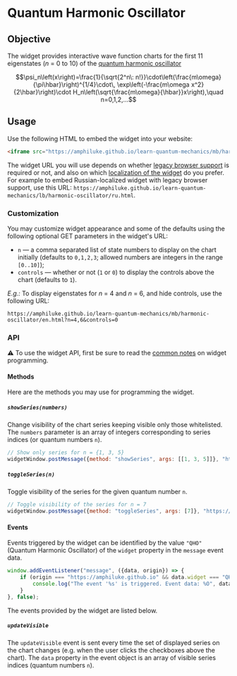 # Quantum Harmonic Oscillator

## Objective

The widget provides interactive wave function charts for the first 11 eigenstates (*n* = 0 to 10) of the [quantum harmonic oscillator](https://en.wikipedia.org/wiki/Quantum_harmonic_oscillator)

$$\psi_n\left(x\right)=\frac{1}{\sqrt{2^n\: n!}}\cdot\left(\frac{m\omega}{\pi\hbar}\right)^{1/4}\cdot\, \exp\left(-\frac{m\omega x^2}{2\hbar}\right)\cdot H_n\left(\sqrt{\frac{m\omega}{\hbar}}x\right),\quad n=0,1,2,...$$

## Usage

Use the following HTML to embed the widget into your website:

```html
<iframe src="https://amphiluke.github.io/learn-quantum-mechanics/mb/harmonic-oscillator/en.html" width="430" height="365" scrolling="no" frameborder="0"></iframe>
```

The widget URL you will use depends on whether [legacy browser support](../../README.md#browser-compatibility) is required or not, and also on which [localization of the widget](../../README.md#widget-localization) do you prefer. For example to embed Russian-localized widget with legacy browser support, use this URL: `https://amphiluke.github.io/learn-quantum-mechanics/lb/harmonic-oscillator/ru.html`.

### Customization

You may customize widget appearance and some of the defaults using the following optional GET parameters in the widget's URL:

* `n` — a comma separated list of state numbers to display on the chart initially (defaults to `0,1,2,3`; allowed numbers are integers in the range `[0..10]`);
* `controls` — whether or not (`1` or `0`) to display the controls above the chart (defaults to `1`).

*E.g.:* To display eigenstates for *n* = 4 and *n* = 6, and hide controls, use the following URL:
```
https://amphiluke.github.io/learn-quantum-mechanics/mb/harmonic-oscillator/en.html?n=4,6&controls=0
```

### API

:warning: To use the widget API, first be sure to read the [common notes](../../README.md#widget-apis) on widget programming.

#### Methods

Here are the methods you may use for programming the widget.

##### `showSeries(numbers)`

Change visibility of the chart series keeping visible only those whitelisted. The `numbers` parameter is an array of integers corresponding to series indices (or quantum numbers `n`).

```javascript
// Show only series for n = {1, 3, 5}
widgetWindow.postMessage({method: "showSeries", args: [[1, 3, 5]]}, "https://amphiluke.github.io");
```

##### `toggleSeries(n)`

Toggle visibility of the series for the given quantum number `n`.

```javascript
// Toggle visibility of the series for n = 7
widgetWindow.postMessage({method: "toggleSeries", args: [7]}, "https://amphiluke.github.io");
```

#### Events

Events triggered by the widget can be identified by the value `"QHO"` (Quantum Harmonic Oscillator) of the `widget` property in the `message` event data.

```javascript
window.addEventListener("message", ({data, origin}) => {
    if (origin === "https://amphiluke.github.io" && data.widget === "QHO") {
        console.log("The event '%s' is triggered. Event data: %O", data.event, data.data);
    }
}, false);
```

The events provided by the widget are listed below.

##### `updateVisible`

The `updateVisible` event is sent every time the set of displayed series on the chart changes (e.g. when the user clicks the checkboxes above the chart). The `data` property in the event object is an array of visible series indices (quantum numbers `n`).
